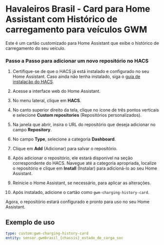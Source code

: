 # Havaleiros Brasil - Card para Home Assistant com Histórico de carregamento para veículos GWM

Este é um cartão customizado para Home Assistant que exibe o histórico de carregamento do seu veículo.

### Passo a Passo para adicionar um novo repositório no HACS

1. Certifique-se de que o HACS já está instalado e configurado no seu Home Assistant. Caso ainda não tenha instalado, siga o [guia de instalação do HACS](https://hacs.xyz/docs/setup/download).

2. Acesse a interface web do Home Assistant.

3. No menu lateral, clique em **HACS**.

4. No canto superior direito da tela, clique no ícone de três pontos verticais e selecione **Custom repositories** (Repositórios personalizados).

5. Na janela que abrir, insira o URL do repositório que deseja adicionar no campo **Repository**.

6. No campo **Type**, selecione a categoria **Dashboard**.

7. Clique em **Add** (Adicionar) para salvar o repositório.

8. Após adicionar o repositório, ele estará disponível na seção correspondente do HACS. Navegue até a categoria apropriada, localize o repositório e clique em **Install** (Instalar) para adicioná-lo ao seu Home Assistant.

9. Reinicie o Home Assistant, se necessário, para aplicar as alterações.

10. Após instalado, adicione o cartão como `gwm-charging-history-card`.

Agora, o repositório estará configurado e pronto para uso no seu Home Assistant.

## Exemplo de uso

```yaml
type: custom:gwm-charging-history-card
entity: sensor.gwmbrasil_{chassis}_estado_de_carga_soc
```